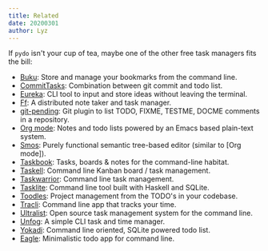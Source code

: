 ```yaml
---
title: Related
date: 20200301
author: Lyz
---
```


If `pydo` isn't your cup of tea, maybe one of the other free task managers
fits the bill:

- [Buku](https://github.com/jarun/Buku): Store and manage your bookmarks from
  the command line.
- [CommitTasks](https://github.com/ZeroX-DG/CommitTasks): Combination between
  git commit and todo list.
- [Eureka](https://github.com/simeg/eureka): CLI tool to input and store ideas
  without leaving the terminal.
- [Ff](https://github.com/ff-notes/ff): A distributed note taker and task
  manager.
- [git-pending](https://github.com/kamranahmedse/git-pending): Git plugin to
  list TODO, FIXME, TESTME, DOCME comments in a repository.
- [Org mode](https://orgmode.org): Notes and todo lists powered by an Emacs
  based plain-text system.
- [Smos](https://smos.cs-syd.eu): Purely functional semantic tree-based editor
  (similar to [Org mode]).
- [Taskbook](https://github.com/klauscfhq/taskbook): Tasks, boards & notes for
  the command-line habitat.
- [Taskell](https://taskell.app): Command line Kanban board / task management.
- [Taskwarrior](https://github.com/GothenburgBitFactory/taskwarrior): Command
  line task management.
- [Tasklite](https://tasklite.org): Command line tool built with Haskell and
  SQLite.
- [Toodles](https://github.com/aviaviavi/toodles): Project management from the
  TODO's in your codebase.
- [Tracli](https://github.com/ridvankaradag/tracli-terminal): Command line app
  that tracks your time.
- [Ultralist](https://ultralist.io): Open source task management system for the
  command line.
- [Unfog](https://github.com/unfog-io/unfog-cli): A simple CLI task and time
  manager.
- [Yokadi](https://yokadi.github.io/): Command line oriented, SQLite powered
  todo list.
- [Eagle](https://github.com/im-n1/eagle): Minimalistic todo app for command
  line.

